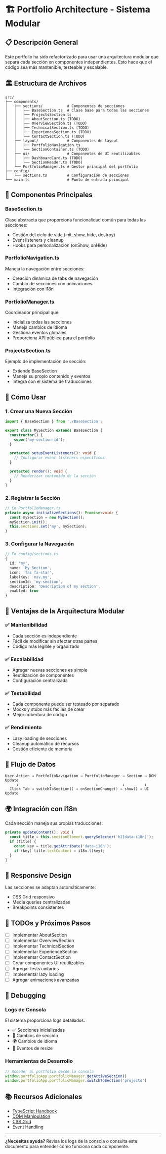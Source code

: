 # 🏗️ Portfolio Architecture - Sistema Modular

## 📋 **Descripción General**

Este portfolio ha sido refactorizado para usar una arquitectura modular que separa cada sección en componentes independientes. Esto hace que el código sea más mantenible, testeable y escalable.

## 🏛️ **Estructura de Archivos**

```
src/
├── components/
│   ├── sections/           # Componentes de secciones
│   │   ├── BaseSection.ts  # Clase base para todas las secciones
│   │   ├── ProjectsSection.ts
│   │   ├── AboutSection.ts (TODO)
│   │   ├── OverviewSection.ts (TODO)
│   │   ├── TechnicalSection.ts (TODO)
│   │   ├── ExperienceSection.ts (TODO)
│   │   └── ContactSection.ts (TODO)
│   ├── layout/             # Componentes de layout
│   │   ├── PortfolioNavigation.ts
│   │   └── SectionContainer.ts (TODO)
│   ├── ui/                 # Componentes de UI reutilizables
│   │   ├── DashboardCard.ts (TODO)
│   │   └── SectionHeader.ts (TODO)
│   └── PortfolioManager.ts # Gestor principal del portfolio
├── config/
│   └── sections.ts         # Configuración de secciones
└── main.ts                 # Punto de entrada principal
```

## 🔧 **Componentes Principales**

### **BaseSection.ts**
Clase abstracta que proporciona funcionalidad común para todas las secciones:
- Gestión del ciclo de vida (init, show, hide, destroy)
- Event listeners y cleanup
- Hooks para personalización (onShow, onHide)

### **PortfolioNavigation.ts**
Maneja la navegación entre secciones:
- Creación dinámica de tabs de navegación
- Cambio de secciones con animaciones
- Integración con i18n

### **PortfolioManager.ts**
Coordinador principal que:
- Inicializa todas las secciones
- Maneja cambios de idioma
- Gestiona eventos globales
- Proporciona API pública para el portfolio

### **ProjectsSection.ts**
Ejemplo de implementación de sección:
- Extiende BaseSection
- Maneja su propio contenido y eventos
- Integra con el sistema de traducciones

## 🚀 **Cómo Usar**

### **1. Crear una Nueva Sección**

```typescript
import { BaseSection } from './BaseSection';

export class MySection extends BaseSection {
  constructor() {
    super('my-section-id');
  }

  protected setupEventListeners(): void {
    // Configurar event listeners específicos
  }

  protected render(): void {
    // Renderizar contenido de la sección
  }
}
```

### **2. Registrar la Sección**

```typescript
// En PortfolioManager.ts
private async initializeSections(): Promise<void> {
  const mySection = new MySection();
  mySection.init();
  this.sections.set('my', mySection);
}
```

### **3. Configurar la Navegación**

```typescript
// En config/sections.ts
{
  id: 'my',
  name: 'My Section',
  icon: 'fas fa-star',
  labelKey: 'nav.my',
  sectionId: 'my-section',
  description: 'Description of my section',
  enabled: true
}
```

## 🎯 **Ventajas de la Arquitectura Modular**

### **✅ Mantenibilidad**
- Cada sección es independiente
- Fácil de modificar sin afectar otras partes
- Código más legible y organizado

### **✅ Escalabilidad**
- Agregar nuevas secciones es simple
- Reutilización de componentes
- Configuración centralizada

### **✅ Testabilidad**
- Cada componente puede ser testeado por separado
- Mocks y stubs más fáciles de crear
- Mejor cobertura de código

### **✅ Rendimiento**
- Lazy loading de secciones
- Cleanup automático de recursos
- Gestión eficiente de memoria

## 🔄 **Flujo de Datos**

```
User Action → PortfolioNavigation → PortfolioManager → Section → DOM Update
     ↓              ↓                    ↓           ↓         ↓
  Click Tab → switchToSection() → onSectionChange() → show() → UI Update
```

## 🌍 **Integración con i18n**

Cada sección maneja sus propias traducciones:

```typescript
private updateContent(): void {
  const title = this.sectionElement.querySelector('h2[data-i18n]');
  if (title) {
    const key = title.getAttribute('data-i18n');
    if (key) title.textContent = i18n.t(key);
  }
}
```

## 📱 **Responsive Design**

Las secciones se adaptan automáticamente:
- CSS Grid responsivo
- Media queries centralizadas
- Breakpoints consistentes

## 🚧 **TODOs y Próximos Pasos**

- [ ] Implementar AboutSection
- [ ] Implementar OverviewSection
- [ ] Implementar TechnicalSection
- [ ] Implementar ExperienceSection
- [ ] Implementar ContactSection
- [ ] Crear componentes UI reutilizables
- [ ] Agregar tests unitarios
- [ ] Implementar lazy loading
- [ ] Agregar animaciones avanzadas

## 🐛 **Debugging**

### **Logs de Consola**
El sistema proporciona logs detallados:
- ✅ Secciones inicializadas
- 🔄 Cambios de sección
- 🌍 Cambios de idioma
- 📱 Eventos de resize

### **Herramientas de Desarrollo**
```typescript
// Acceder al portfolio desde la consola
window.portfolioApp.portfolioManager.getActiveSection()
window.portfolioApp.portfolioManager.switchToSection('projects')
```

## 📚 **Recursos Adicionales**

- [TypeScript Handbook](https://www.typescriptlang.org/docs/)
- [DOM Manipulation](https://developer.mozilla.org/en-US/docs/Web/API/Document_Object_Model)
- [CSS Grid](https://developer.mozilla.org/en-US/docs/Web/CSS/CSS_Grid_Layout)
- [Event Handling](https://developer.mozilla.org/en-US/docs/Web/Events)

---

**¿Necesitas ayuda?** Revisa los logs de la consola o consulta este documento para entender cómo funciona cada componente.
